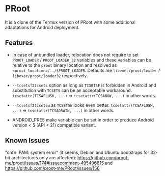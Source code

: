 # PRoot

It is a clone of the Termux version of PRoot with some additional adaptations for Android deployment.

## Features

* In case of unbundled loader, relocation does not require to set `PROOT_LOADER` / `PROOT_LOADER_32` variables
and these variables can be relative to the `proot` binary location and resolved as `<proot_location>/../$PROOT_LOADER`.
Defaults are `libexec/proot/loader` / `libexec/proot/loader32` respectively.

* `--tcsetsf2tcsets` option as long as `TCSETSF` is forbidden in Android and substitution with `TCSETS` can be an acceptable workaround.
`tcsetattr(TCSAFLUSH, ...)` => `tcsetattr(TCSANOW, ...)` in other words.

* `--tcsetsf2tcsetsw` as `TCSETSW` looks even better. `tcsetattr(TCSAFLUSH, ...)` => `tcsetattr(TCSADRAIN, ...)` in other words.

* ANDROID_PRE5 make variable can be set in order to produce Android version < 5 (API < 21) compatible variant.

## Known Issues

"chfn: PAM: system error" (it seems, Debian and Ubuntu bootstraps for 32-bit architectures only are affected):
https://github.com/proot-me/proot/issues/174#issuecomment-495406815 and https://github.com/proot-me/PRoot/issues/156
